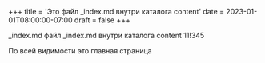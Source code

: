 +++
title = 'Это файл _index.md внутри каталога content'
date = 2023-01-01T08:00:00-07:00
draft = false
+++

_index.md файл _index.md внутри каталога content 11!345

По всей видимости это главная страница
